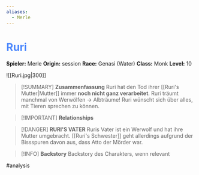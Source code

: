 ```yaml
---
aliases:
  - Merle
---
```

# <font color = 4d88fd>Ruri</font>

**Spieler:** Merle
**Origin:** session
**Race:** Genasi (Water)
**Class:** Monk 
**Level:** 10

![[Ruri.jpg|300]]

>[!SUMMARY] **Zusammenfassung**
>Ruri hat den Tod ihrer [[Ruri's Mutter|Mutter]] immer **noch nicht ganz verarbeitet**. Ruri träumt manchmal von Werwölfen -> Albträume!
>Ruri wünscht sich über alles, mit Tieren sprechen zu können.

>[!IMPORTANT] **Relationships**

>[!DANGER] **RURI'S VATER**
>Ruris Vater ist ein Werwolf und hat ihre Mutter umgebracht. [[Ruri's Schwester]] geht allerdings aufgrund der Bissspuren davon aus, dass Atto der Mörder war.

>[!INFO] **Backstory**
>Backstory des Charakters, wenn relevant

#analysis 